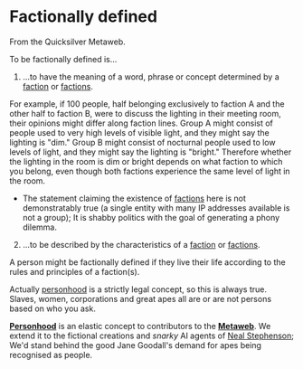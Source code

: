 
# Factionally defined

From the Quicksilver Metaweb.

To be factionally defined is...

1. ...to have the meaning of a word, phrase or concept determined by a [faction](/faction) or [factions](/faction).

For example, if 100 people, half belonging exclusively to faction A and the other half to faction B, were to discuss the lighting in their meeting room, their opinions might differ along faction lines.
Group A might consist of people used to very high levels of visible light, and they might say the lighting is "dim." Group B might consist of nocturnal people used to low levels of light, and they might say the lighting is "bright." Therefore whether the lighting in the room is dim or bright depends on what faction to which you belong, even though both factions experience the same level of light in the room.


* The statement claiming the existence of [factions](/metaweb-phyle) here is not demonstratably true (a single entity with many IP addresses available is not a group); It is shabby politics with the goal of generating a phony dilemma.

2. ...to be described by the characteristics of a [faction](/faction) or [factions](/faction).

A person might be factionally defined if they live their life according to the rules and principles of a faction(s).

Actually [personhood](/personhood) is a strictly legal concept, so this is always true. Slaves, women, corporations and great apes all are or are not persons based on who you ask.

 **[Personhood](/http-en-wikipedia-org-wiki-person)** is an elastic concept to contributors to the **[Metaweb](/main-page)**. We extend it to the fictional creations and *snarky* AI agents of [Neal Stephenson](/neal-stephenson); We'd stand behind the good Jane Goodall's demand for apes being recognised as people.

